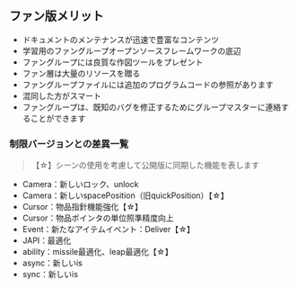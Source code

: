 ## ファン版メリット

* ドキュメントのメンテナンスが迅速で豊富なコンテンツ
* 学習用のファングループオープンソースフレームワークの底辺
* ファングループには良質な作図ツールをプレゼント
* ファン層は大量のリソースを贈る
* ファングループファイルには追加のプログラムコードの参照があります
* 混同した方がスマート
* ファングループは、既知のバグを修正するためにグループマスターに連絡することができます

### 制限バージョンとの差異一覧

> 【☆】シーンの使用を考慮して公開版に同期した機能を表します

* Camera：新しいロック、unlock
* Camera：新しいspacePosition（旧quickPosition）【☆】
* Cursor：物品指針機能強化【☆】
* Cursor：物品ポインタの単位照準精度向上
* Event：新たなアイテムイベント：Deliver【☆】
* JAPI：最適化
* ability：missile最適化、leap最適化【☆】
* async：新しいis
* sync：新しいis

